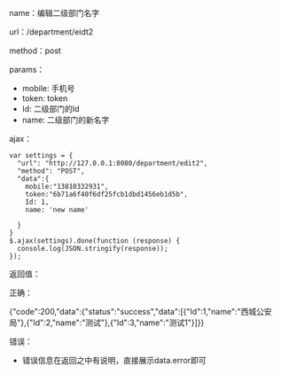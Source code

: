 name：编辑二级部门名字

url：/department/eidt2

method：post

params：

* mobile: 手机号
* token: token
* Id: 二级部门的Id
* name: 二级部门的新名字


ajax：

```
var settings = {
  "url": "http://127.0.0.1:8080/department/edit2",
  "method": "POST",
  "data":{
    mobile:"13810332931",
    token:"6b71a6f40f6df25fcb1dbd1456eb1d5b",
    Id: 1,
    name: 'new name'

  }
}
$.ajax(settings).done(function (response) {
  console.log(JSON.stringify(response));
});
```


返回值：

正确：

{"code":200,"data":{"status":"success","data":[{"Id":1,"name":"西城公安局"},{"Id":2,"name":"测试"},{"Id":3,"name":"测试1"}]}}

错误：

* 错误信息在返回之中有说明，直接展示data.error即可

